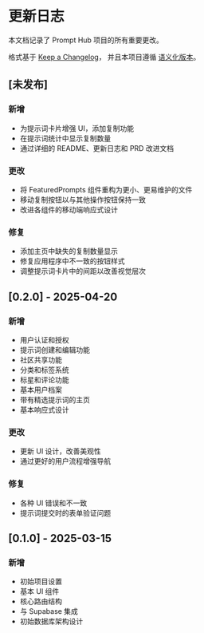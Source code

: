 
# 更新日志

本文档记录了 Prompt Hub 项目的所有重要更改。

格式基于 [Keep a Changelog](https://keepachangelog.com/en/1.1.0/)，
并且本项目遵循 [语义化版本](https://semver.org/spec/v2.0.0.html)。

## [未发布]

### 新增
- 为提示词卡片增强 UI，添加复制功能
- 在提示词统计中显示复制数量
- 通过详细的 README、更新日志和 PRD 改进文档

### 更改
- 将 FeaturedPrompts 组件重构为更小、更易维护的文件
- 移动复制按钮以与其他操作按钮保持一致
- 改进各组件的移动端响应式设计

### 修复
- 添加主页中缺失的复制数量显示
- 修复应用程序中不一致的按钮样式
- 调整提示词卡片中的间距以改善视觉层次

## [0.2.0] - 2025-04-20

### 新增
- 用户认证和授权
- 提示词创建和编辑功能
- 社区共享功能
- 分类和标签系统
- 标星和评论功能
- 基本用户档案
- 带有精选提示词的主页
- 基本响应式设计

### 更改
- 更新 UI 设计，改善美观性
- 通过更好的用户流程增强导航

### 修复
- 各种 UI 错误和不一致
- 提示词提交时的表单验证问题

## [0.1.0] - 2025-03-15

### 新增
- 初始项目设置
- 基本 UI 组件
- 核心路由结构
- 与 Supabase 集成
- 初始数据库架构设计

